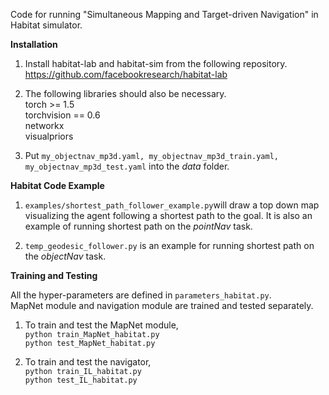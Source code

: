 Code for running "Simultaneous Mapping and Target-driven Navigation" in Habitat simulator.

**Installation**
1. Install habitat-lab and habitat-sim from the following repository.<br />
https://github.com/facebookresearch/habitat-lab

2. The following libraries should also be necessary.<br />
torch >= 1.5<br />
torchvision == 0.6<br />
networkx<br />
visualpriors<br />

3. Put `my_objectnav_mp3d.yaml, my_objectnav_mp3d_train.yaml, my_objectnav_mp3d_test.yaml` into the *data* folder.

**Habitat Code Example**
1. `examples/shortest_path_follower_example.py`will draw a top down map visualizing the agent following a shortest path to the goal. It is also an example of running shortest path on the *pointNav* task.

2. `temp_geodesic_follower.py` is an example for running shortest path on the *objectNav* task.

**Training and Testing**

All the hyper-parameters are defined in `parameters_habitat.py`.<br />
MapNet module and navigation module are trained and tested separately.
1. To train and test the MapNet module,<br />
`python train_MapNet_habitat.py`<br />
`python test_MapNet_habitat.py`

2. To train and test the navigator,<br />
`python train_IL_habitat.py`<br />
`python test_IL_habitat.py`
